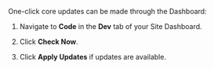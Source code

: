 One-click core updates can be made through the Dashboard:

1. Navigate to **<span class="glyphicons glyphicons-embed-close"></span> Code** in the **<span class="glyphicons glyphicons-wrench"></span> Dev** tab of your Site Dashboard.

1. Click **Check Now**. 

1. Click **Apply Updates** if updates are available.